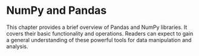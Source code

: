 # NumPy and Pandas

This chapter provides a brief overview of Pandas and NumPy libraries. It covers their basic functionality and operations. Readers can expect to gain a general understanding of these powerful tools for data manipulation and analysis.
  
```{tableofcontents}
```